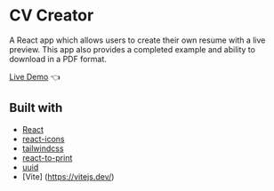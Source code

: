# CV Creator

A React app which allows users to create their own resume with a live preview. This app also provides a completed example and ability to download in a PDF format.

[Live Demo](https://shivsgkashyap.github.io/cv-app/) :point_left:

## Built with

- [React](https://reactjs.org/)
- [react-icons](https://www.npmjs.com/package/react-icons)
- [tailwindcss](https://tailwindcss.com/)
- [react-to-print](https://www.npmjs.com/package/react-to-print)
- [uuid](https://www.npmjs.com/package/uuid)
- [Vite] (https://vitejs.dev/)
